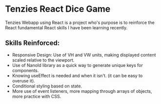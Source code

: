 # Tenzies React Dice Game
Tenzies Webapp using React is a project who's purpose is to reinforce the React fundamental React skills I have been learning recently.  


## Skills Reinforced:
* Responsive Design: Use of VH and VW units, making displayed content scaled relative to the viewport. 
* Use of NanoId library as a quick way to generate unique keys for components. 
* Knowing useEffect is needed and when it isn't. (it can be easy to overuse it).
* Conditional styling based on state. 
* More use of event listeners, more mapping through arrays of objects, more practice with CSS. 